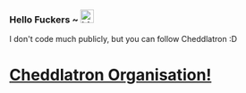### Hello Fuckers ~ <img src="https://user-images.githubusercontent.com/1303154/88677602-1635ba80-d120-11ea-84d8-d263ba5fc3c0.gif" width="24px" alt="hi">

I don't code much publicly, but you can follow Cheddlatron :D

# [Cheddlatron Organisation!]([https://www.google.com](https://github.com/Cheddlatron)https://github.com/Cheddlatron)
